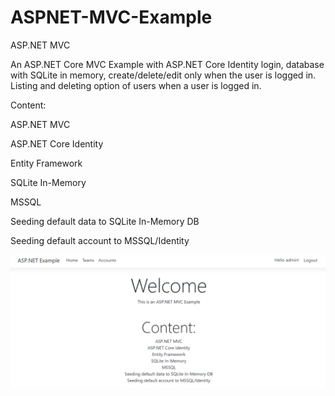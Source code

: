 # ASPNET-MVC-Example
ASP.NET MVC

An ASP.NET Core MVC Example with ASP.NET Core Identity login, database with SQLite in memory, create/delete/edit only when the user is logged in. Listing and deleting option of users when a user is logged in.


Content:

ASP.NET MVC

ASP.NET Core Identity

Entity Framework

SQLite In-Memory

MSSQL

Seeding default data to SQLite In-Memory DB

Seeding default account to MSSQL/Identity

![alt text](https://github.com/flaciGit/ASPNET-MVC-Example/blob/master/img/1.png?raw=true)

